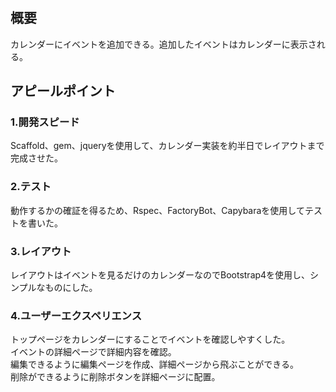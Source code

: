 # <FullCalendar>

## 概要
カレンダーにイベントを追加できる。追加したイベントはカレンダーに表示される。

## アピールポイント

### 1.開発スピード
Scaffold、gem、jqueryを使用して、カレンダー実装を約半日でレイアウトまで完成させた。
### 2.テスト
動作するかの確証を得るため、Rspec、FactoryBot、Capybaraを使用してテストを書いた。
### 3.レイアウト
レイアウトはイベントを見るだけのカレンダーなのでBootstrap4を使用し、シンプルなものにした。
### 4.ユーザーエクスペリエンス
トップページをカレンダーにすることでイベントを確認しやすくした。<br>
イベントの詳細ページで詳細内容を確認。<br>
編集できるように編集ページを作成、詳細ページから飛ぶことができる。<br>
削除ができるように削除ボタンを詳細ページに配置。
